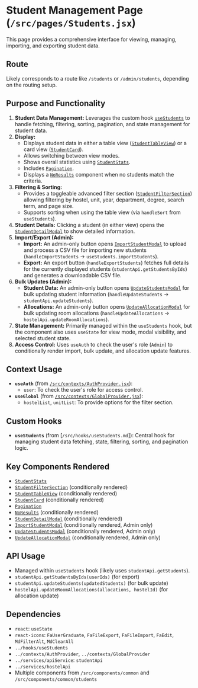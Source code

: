 # Student Management Page (`/src/pages/Students.jsx`)

This page provides a comprehensive interface for viewing, managing, importing, and exporting student data.

## Route

Likely corresponds to a route like `/students` or `/admin/students`, depending on the routing setup.

## Purpose and Functionality

1.  **Student Data Management:** Leverages the custom hook [`useStudents`](../hooks/useStudents.md) to handle fetching, filtering, sorting, pagination, and state management for student data.
2.  **Display:**
    - Displays student data in either a table view ([`StudentTableView`](../components/common/students/StudentTableView.md)) or a card view ([`StudentCard`](../components/common/students/StudentCard.md)).
    - Allows switching between view modes.
    - Shows overall statistics using [`StudentStats`](../components/common/students/StudentStats.md).
    - Includes [`Pagination`](../components/common/Pagination.md).
    - Displays a [`NoResults`](../components/common/NoResults.md) component when no students match the criteria.
3.  **Filtering & Sorting:**
    - Provides a toggleable advanced filter section ([`StudentFilterSection`](../components/common/students/StudentFilterSection.md)) allowing filtering by hostel, unit, year, department, degree, search term, and page size.
    - Supports sorting when using the table view (via `handleSort` from `useStudents`).
4.  **Student Details:** Clicking a student (in either view) opens the [`StudentDetailModal`](../components/common/students/StudentDetailModal.md) to show detailed information.
5.  **Import/Export (Admin):**
    - **Import:** An admin-only button opens [`ImportStudentModal`](../components/common/students/ImportStudentModal.md) to upload and process a CSV file for importing new students (`handleImportStudents` -> `useStudents.importStudents`).
    - **Export:** An export button (`handleExportStudents`) fetches full details for the currently displayed students (`studentApi.getStudentsByIds`) and generates a downloadable CSV file.
6.  **Bulk Updates (Admin):**
    - **Student Data:** An admin-only button opens [`UpdateStudentsModal`](../components/common/students/UpdateStudentsModal.md) for bulk updating student information (`handleUpdateStudents` -> `studentApi.updateStudents`).
    - **Allocations:** An admin-only button opens [`UpdateAllocationModal`](../components/common/students/UpdateAllocationModal.md) for bulk updating room allocations (`handleUpdateAllocations` -> `hostelApi.updateRoomAllocations`).
7.  **State Management:** Primarily managed within the `useStudents` hook, but the component also uses `useState` for view mode, modal visibility, and selected student state.
8.  **Access Control:** Uses `useAuth` to check the user's role (`Admin`) to conditionally render import, bulk update, and allocation update features.

## Context Usage

- **`useAuth`** (from [`/src/contexts/AuthProvider.jsx`](../contexts/AuthProvider.md)):
  - `user`: To check the user's role for access control.
- **`useGlobal`** (from [`/src/contexts/GlobalProvider.jsx`](../contexts/GlobalProvider.md)):
  - `hostelList`, `unitList`: To provide options for the filter section.

## Custom Hooks

- **`useStudents`** (from [`/src/hooks/useStudents.md`]): Central hook for managing student data fetching, state, filtering, sorting, and pagination logic.

## Key Components Rendered

- [`StudentStats`](../components/common/students/StudentStats.md)
- [`StudentFilterSection`](../components/common/students/StudentFilterSection.md) (conditionally rendered)
- [`StudentTableView`](../components/common/students/StudentTableView.md) (conditionally rendered)
- [`StudentCard`](../components/common/students/StudentCard.md) (conditionally rendered)
- [`Pagination`](../components/common/Pagination.md)
- [`NoResults`](../components/common/NoResults.md) (conditionally rendered)
- [`StudentDetailModal`](../components/common/students/StudentDetailModal.md) (conditionally rendered)
- [`ImportStudentModal`](../components/common/students/ImportStudentModal.md) (conditionally rendered, Admin only)
- [`UpdateStudentsModal`](../components/common/students/UpdateStudentsModal.md) (conditionally rendered, Admin only)
- [`UpdateAllocationModal`](../components/common/students/UpdateAllocationModal.md) (conditionally rendered, Admin only)

## API Usage

- Managed within `useStudents` hook (likely uses `studentApi.getStudents`).
- `studentApi.getStudentsByIds(userIds)` (for export)
- `studentApi.updateStudents(updatedStudents)` (for bulk update)
- `hostelApi.updateRoomAllocations(allocations, hostelId)` (for allocation update)

## Dependencies

- `react`: `useState`
- `react-icons`: `FaUserGraduate`, `FaFileExport`, `FaFileImport`, `FaEdit`, `MdFilterAlt`, `MdClearAll`
- `../hooks/useStudents`
- `../contexts/AuthProvider`, `../contexts/GlobalProvider`
- `../services/apiService`: `studentApi`
- `../services/hostelApi`
- Multiple components from `/src/components/common` and `/src/components/common/students`
